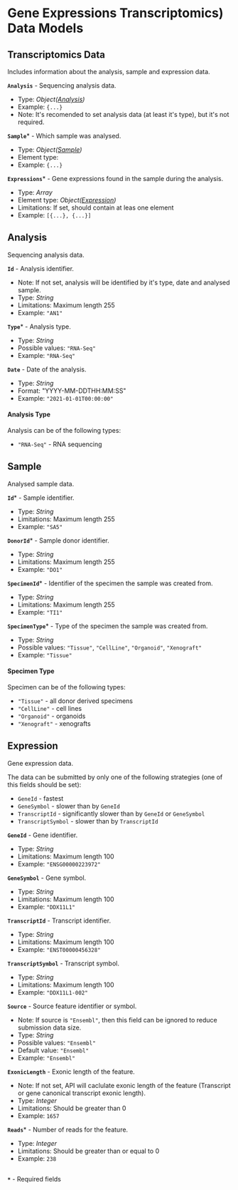 # Gene Expressions Transcriptomics) Data Models

## Transcriptomics Data
Includes information about the analysis, sample and expression data.

**`Analysis`** - Sequencing analysis data.
- Type: _Object([Analysis](api-models-rna-expression.md#analysis))_
- Example: `{...}`
- Note: It's recomended to set analysis data (at least it's type), but it's not required.

**`Sample`*** - Which sample was analysed.
- Type: _Object([Sample](api-models-rna-expression.md#sample))_
- Element type: 
- Example: `{...}`

**`Expressions`*** - Gene expressions found in the sample during the analysis.
- Type: _Array_
- Element type: _Object([Expression](api-models-rna-expression.md#expression))_
- Limitations: If set, should contain at leas one element
- Example: `[{...}, {...}]`

## Analysis
Sequencing analysis data.

**`Id`** - Analysis identifier.
- Note: If not set, analysis will be identified by it's type, date and analysed sample.
- Type: _String_
- Limitations: Maximum length 255
- Example: `"AN1"`

**`Type`*** - Analysis type.
- Type: _String_
- Possible values: `"RNA-Seq"`
- Example: `"RNA-Seq"`

**`Date`** - Date of the analysis.
- Type: _String_
- Format: "YYYY-MM-DDTHH:MM:SS"
- Example: `"2021-01-01T00:00:00"`

#### Analysis Type
Analysis can be of the following types:
- `"RNA-Seq"` - RNA sequencing

## Sample
Analysed sample data.

**`Id`*** - Sample identifier.
- Type: _String_
- Limitations: Maximum length 255
- Example: `"SA5"`

**`DonorId`*** - Sample donor identifier.
- Type: _String_
- Limitations: Maximum length 255
- Example: `"DO1"`

**`SpecimenId`*** - Identifier of the specimen the sample was created from.
- Type: _String_
- Limitations: Maximum length 255
- Example: `"TI1"`

**`SpecimenType`*** - Type of the specimen the sample was created from.
- Type: _String_
- Possible values: `"Tissue"`, `"CellLine"`, `"Organoid"`, `"Xenograft"`
- Example: `"Tissue"`

#### Specimen Type
Specimen can be of the following types:
- `"Tissue"` - all donor derived specimens
- `"CellLine"` - cell lines
- `"Organoid"` - organoids
- `"Xenograft"` - xenografts

## Expression
Gene expression data.

The data can be submitted by only one of the following strategies (one of this fields should be set):
- `GeneId` - fastest
- `GeneSymbol` - slower than by `GeneId`
- `TranscriptId` - significantly slower than by `GeneId` or `GeneSymbol`
- `TranscriptSymbol` - slower than by `TranscriptId`


**`GeneId`** - Gene identifier. 
- Type: _String_
- Limitations: Maximum length 100
- Example: `"ENSG00000223972"`

**`GeneSymbol`** - Gene symbol.
- Type: _String_
- Limitations: Maximum length 100
- Example: `"DDX11L1"`

**`TranscriptId`** - Transcript identifier.
- Type: _String_
- Limitations: Maximum length 100
- Example: `"ENST00000456328"`

**`TranscriptSymbol`** - Transcript symbol.
- Type: _String_
- Limitations: Maximum length 100
- Example: `"DDX11L1-002"`

**`Source`** - Source feature identifier or symbol.
- Note: If source is `"Ensembl"`, then this field can be ignored to reduce submission data size.
- Type: _String_
- Possible values: `"Ensembl"`
- Default value: `"Ensembl"`
- Example: `"Ensembl"`

**`ExonicLength`** - Exonic length of the feature.
- Note: If not set, API will caclulate exonic length of the feature (Transcript or gene canonical transcript exonic length).
- Type: _Integer_
- Limitations: Should be greater than 0
- Example: `1657`

**`Reads`*** - Number of reads for the feature.
- Type: _Integer_
- Limitations: Should be greater than or equal to 0
- Example: `238`

##
**`*`** - Required fields
